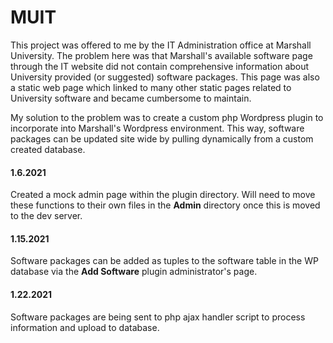 # MUIT

This project was offered to me by the IT Administration office at Marshall University. The problem here was that Marshall's available software page through the IT website did not contain comprehensive information about University provided (or suggested) software packages. This page was also a static web page which linked to many other static pages related to University software and became cumbersome to maintain.

My solution to the problem was to create a custom php Wordpress plugin to incorporate into Marshall's Wordpress environment. This way, software packages can be updated site wide by pulling dynamically from a custom created database. 


#### 1.6.2021

Created a mock admin page within the plugin directory. Will need to move these functions to their own files in the <strong>Admin</strong> directory once this is moved to the dev server.

#### 1.15.2021

Software packages can be added as tuples to the software table in the WP database via the <strong>Add Software</strong> plugin administrator's page.

#### 1.22.2021

Software packages are being sent to php ajax handler script to process information and upload to database.